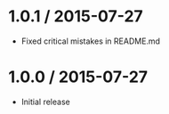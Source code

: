 1.0.1 / 2015-07-27
==================

* Fixed critical mistakes in README.md

1.0.0 / 2015-07-27
==================

* Initial release